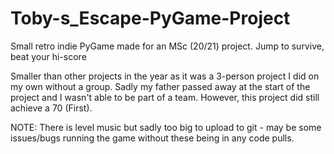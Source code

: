 # Toby-s_Escape-PyGame-Project

Small retro indie PyGame made for an MSc (20/21) project. Jump to survive, beat your hi-score

Smaller than other projects in the year as it was a 3-person project I did on my own without a group. Sadly my father passed away at the start of the project and I wasn't able to be part of a team. However, this project did still achieve a 70 (First).

NOTE: There is level music but sadly too big to upload to git - may be some issues/bugs running the game without these being in any code pulls. 
